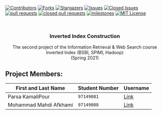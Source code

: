 
[![Contributors][contributors-shield]][contributors-url]
[![Forks][forks-shield]][forks-url]
[![Stargazers][stars-shield]][stars-url]
[![Issues][issues-shield]][issues-url]
[![Closed Issues][issues-closed-shield]][issues-closed-url]
[![pull requests][pull-req-shield]][pull-req-url]
[![closed pull requests][pull-closed-shield]][pull-closed-url]
[![milestones][milestones-shield]][milestones-url]
[![MIT License][license-shield]][license-url]



<br />
<p align="center">
  
  <h3 align="center">Inverted Index Construction</h3>

  <p align="center">
    The second project of the Information Retrieval & Web Search course  
  <br />
    Inverted Index (BSBI, SPIMI, Hadoop) 
    <br />
    (Spring 2021)



## Project Members:  

First and Last Name | Student Number | Username
--- | --- | ---
Parsa KamaliPour | `97149081` | [Link](https://github.com/benymaxparsa)
Mohammad Mahdi Afkhami | `97149008`  | [Link](https://github.com/mohmehdi)





<!-- MARKDOWN LINKS & IMAGES -->
<!-- https://www.markdownguide.org/basic-syntax/#reference-style-links -->
[contributors-shield]: https://img.shields.io/github/contributors/benymaxparsa/Inverted-Index-Construction?style=for-the-badge
[contributors-url]: https://github.com/benymaxparsa/Inverted-Index-Construction/graphs/contributors
[forks-shield]: https://img.shields.io/github/forks/benymaxparsa/Inverted-Index-Construction?style=for-the-badge
[forks-url]: https://github.com/benymaxparsa/Inverted-Index-Construction/network/members
[stars-shield]: https://img.shields.io/github/stars/benymaxparsa/Inverted-Index-Construction?style=for-the-badge
[stars-url]: https://github.com/benymaxparsa/Inverted-Index-Construction/stargazers
[issues-shield]: https://img.shields.io/github/issues/benymaxparsa/Inverted-Index-Construction?style=for-the-badge
[issues-url]: https://github.com/benymaxparsa/Inverted-Index-Construction/issues
[issues-closed-shield]: https://img.shields.io/github/issues-closed/benymaxparsa/Inverted-Index-Construction?style=for-the-badge
[issues-closed-url]: https://github.com/benymaxparsa/Inverted-Index-Construction/issues?q=is%3Aissue+is%3Aclosed
[pull-req-shield]: https://img.shields.io/github/issues-pr/benymaxparsa/Inverted-Index-Construction?style=for-the-badge
[pull-req-url]: https://github.com/benymaxparsa/Inverted-Index-Construction/pulls
[pull-closed-shield]: https://img.shields.io/github/issues-pr-closed/benymaxparsa/Inverted-Index-Construction?style=for-the-badge
[pull-closed-url]: https://github.com/benymaxparsa/Inverted-Index-Construction/pulls?q=is%3Apr+is%3Aclosed
[milestones-shield]: https://img.shields.io/github/milestones/all/benymaxparsa/Inverted-Index-Construction?style=for-the-badge
[milestones-url]: https://github.com/benymaxparsa/Inverted-Index-Construction/milestones
[license-shield]: https://img.shields.io/github/license/benymaxparsa/Inverted-Index-Construction?style=for-the-badge
[license-url]: https://github.com/benymaxparsa/Inverted-Index-Construction/blob/main/LICENSE
